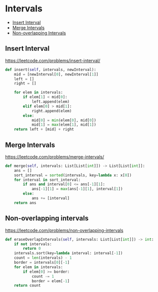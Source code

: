# Intervals

+ [Insert Interval](#insert-interval)
+ [Merge Intervals](#merge-intervals)
+ [Non-overlapping Intervals](#non-overlapping-intervals)

## Insert Interval

https://leetcode.com/problems/insert-interval/

```python
def insert(self, intervals, newInterval):
    mid = [newInterval[0], newInterval[1]]
    left = []
    right = []

    for elem in intervals: 
        if elem[1] < mid[0]: 
            left.append(elem)
        elif elem[0] > mid[1]: 
            right.append(elem)
        else: 
            mid[0] = min(elem[0], mid[0])
            mid[1] = max(elem[1], mid[1])
    return left + [mid] + right

```

## Merge Intervals

https://leetcode.com/problems/merge-intervals/

```python
def merge(self, intervals: List[List[int]]) -> List[List[int]]:
    ans = []
    sort_interval = sorted(intervals, key=lambda x: x[0])
    for interval in sort_interval:
        if ans and interval[0] <= ans[-1][1]:
            ans[-1][1] = max(ans[-1][1], interval[1])
        else:
            ans += [interval]
    return ans

```

## Non-overlapping intervals

https://leetcode.com/problems/non-overlapping-intervals

```python
def eraseOverlapIntervals(self, intervals: List[List[int]]) -> int:
    if not intervals:
        return 0
    intervals.sort(key=lambda interval: interval[-1])
    count = len(intervals) - 1
    border = intervals[0][-1]
    for elem in intervals:
        if elem[0] >= border:
            count -= 1
            border = elem[-1]
    return count

```
